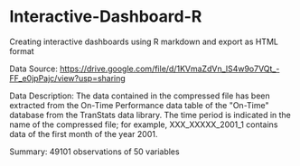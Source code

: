 # Interactive-Dashboard-R
Creating interactive dashboards using R markdown and export as HTML format

Data Source: https://drive.google.com/file/d/1KVmaZdVn_lS4w9o7VQt_-FF_e0jpPajc/view?usp=sharing

Data Description: The data contained in the compressed file has been extracted from the On-Time Performance data table of the "On-Time" database from the TranStats data library. The time period is indicated in the name of the compressed file; for example, XXX_XXXXX_2001_1 contains data of the first month of the year 2001.

Summary: 49101 observations of 50 variables
